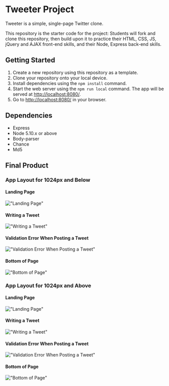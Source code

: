 # Tweeter Project

Tweeter is a simple, single-page Twitter clone.

This repository is the starter code for the project: Students will fork and clone this repository, then build upon it to practice their HTML, CSS, JS, jQuery and AJAX front-end skills, and their Node, Express back-end skills.

## Getting Started

1. Create a new repository using this repository as a template.
2. Clone your repository onto your local device.
3. Install dependencies using the `npm install` command.
3. Start the web server using the `npm run local` command. The app will be served at <http://localhost:8080/>.
4. Go to <http://localhost:8080/> in your browser.

## Dependencies

- Express
- Node 5.10.x or above
- Body-parser
- Chance
- Md5

## Final Product
### App Layout for 1024px and Below
#### Landing Page
!["Landing Page"](./snippets/Tweeter-Landing-Page.png)
#### Writing a Tweet
!["Writing a Tweet"](./snippets/Tweeter-Write-Tweet.png)
#### Validation Error When Posting a Tweet
!["Validation Error When Posting a Tweet"](./snippets/Tweeter-Validation.png)
#### Bottom of Page
!["Bottom of Page"](./snippets/Tweeter-Bottom-Page.png)

### App Layout for 1024px and Above
#### Landing Page
!["Landing Page"](./snippets/Tweeter(%3E1024px)-Landing-Page.png)
#### Writing a Tweet
!["Writing a Tweet"](./snippets/Tweeter(%3E1024px)-Write-Tweet.png)
#### Validation Error When Posting a Tweet
!["Validation Error When Posting a Tweet"](./snippets/Tweeter(%3E1024px)-Validation.png)
#### Bottom of Page
!["Bottom of Page"](./snippets/Tweeter(%3E1024px)-Bottom-Page.png)
